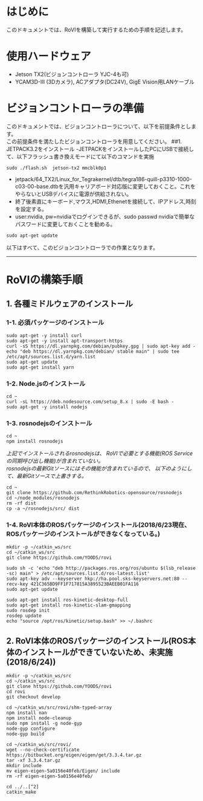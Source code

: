 # はじめに
このドキュメントでは、RoVIを構築して実行するための手順を記述します。

# 使用ハードウェア
- Jetson TX2(ビジョンコントローラ YJC-4も可)
- YCAM3D-III (3Dカメラ), ACアダプタ(DC24V), GigE Vision用LANケーブル

# ビジョンコントローラの準備
このドキュメントでは、ビジョンコントローラについて、以下を前提条件とします。  
この前提条件を満たしたビジョンコントローラを用意してください。
##1. JETPACK3.2をインストール
-JETPACKをインストールしたPCにUSBで接続して、以下フラッシュ書き換えモードにて以下のコマンドを実施
~~~
sudo ./flash.sh  jetson-tx2 mmcblk0p1
~~~
- jetpack/64_TX2/Linux_for_Tegrakernel/dtb/tegra186-quill-p3310-1000-c03-00-base.dtbを汎用キャリアボード対応版に変更しておくこと。これをやらないとUSBデバイスに電源が供給されない。
- 終了後素直にキーボード,マウス,HDMI,Ethenetを接続して、IPアドレス,時刻を設定する。
- user:nvidia, pw=nvidiaでログインできるが、sudo passwd nvidiaで簡単なパスワードに変更しておくことを勧める。
~~~
sudo apt-get update
~~~
以下はすべて、このビジョンコントローラでの作業となります。

------

# RoVIの構築手順

## 1. 各種ミドルウェアのインストール

### 1-1. 必須パッケージのインストール
~~~
sudo apt-get -y install curl
sudo apt-get -y install apt-transport-https
curl -sS https://dl.yarnpkg.com/debian/pubkey.gpg | sudo apt-key add -
echo "deb https://dl.yarnpkg.com/debian/ stable main" | sudo tee /etc/apt/sources.list.d/yarn.list
sudo apt-get update
sudo apt-get install yarn
~~~
### 1-2. Node.jsのインストール
~~~
cd ~
curl -sL https://deb.nodesource.com/setup_8.x | sudo -E bash -
sudo apt-get -y install nodejs
~~~

### 1-3. rosnodejsのインストール
~~~
cd ~
npm install rosnodejs
~~~

*上記でインストールされるrosnodejsは、
RoVIで必要とする機能(ROS Serviceの同期呼び出し機能)が含まれていない。  
rosnodejsの最新Gitソースにはその機能が含まれているので、
以下のようにして、最新Gitソースで上書きする。*

~~~
cd ~
git clone https://github.com/RethinkRobotics-opensource/rosnodejs
cd ~/node_modules/rosnodejs
rm -rf dist
cp -a ~/rosnodejs/src/ dist
~~~

### 1-4. RoVI本体のROSパッケージのインストール(2018/6/23現在、ROSパッケージのインストールができなくなっている。)
~~~
mkdir -p ~/catkin_ws/src
cd ~/catkin_ws/src
git clone https://github.com/YOODS/rovi
~~~

~~~
sudo sh -c 'echo "deb http://packages.ros.org/ros/ubuntu $(lsb_release -sc) main" > /etc/apt/sources.list.d/ros-latest.list'
sudo apt-key adv --keyserver hkp://ha.pool.sks-keyservers.net:80 --recv-key 421C365BD9FF1F717815A3895523BAEEB01FA116
sudo apt-get update

sudo apt-get install ros-kinetic-desktop-full
sudo apt-get install ros-kinetic-slam-gmapping
sudo rosdep init
rosdep update
echo "source /opt/ros/kinetic/setup.bash" >> ~/.bashrc
~~~

## 2. RoVI本体のROSパッケージのインストール(ROS本体のインストールができていないため、未実施(2018/6/24))
~~~
mkdir -p ~/catkin_ws/src
cd ~/catkin_ws/src
git clone https://github.com/YOODS/rovi
cd rovi
git checkout develop

cd ~/catkin_ws/src/rovi/shm-typed-array
npm install nan
npm install node-cleanup
sudo npm install -g node-gyp
node-gyp configure
node-gyp build

cd ~/catkin_ws/src/rovi/
wget --no-check-certificate https://bitbucket.org/eigen/eigen/get/3.3.4.tar.gz
tar -xf 3.3.4.tar.gz
mkdir include
mv eigen-eigen-5a0156e40feb/Eigen/ include
rm -rf eigen-eigen-5a0156e40feb/

cd ../..[^2]
catkin_make
~~~


